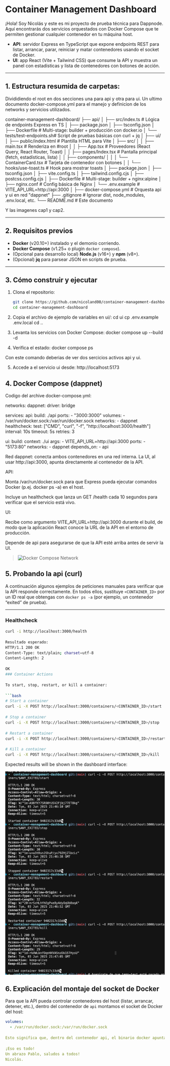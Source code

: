 # Container Management Dashboard

¡Hola! Soy Nicolás y este es mi proyecto de prueba técnica para Dappnode. Aquí encontrarás dos servicios orquestados con Docker Compose que te permiten gestionar cualquier contenedor en tu máquina host.

- **API**: servidor Express en TypeScript que expone endpoints REST para listar, arrancar, parar, reiniciar y matar contenedores usando el socket de Docker.
- **UI**: app React (Vite + Tailwind CSS) que consume la API y muestra un panel con estadísticas y lista de contenedores con botones de acción.

---

## 1. Estructura resumida de carpetas:
Divididiendo el root en dos secciones una para api y otra para ui. Un ultimo documento docker-compose.yml para el manejo y definicion de los networks y servicios utilizados.

container-management-dashboard/
├── api/
│ ├── src/index.ts # Lógica de endpoints Express en TS
│ ├── package.json
│ ├── tsconfig.json
│ ├── Dockerfile # Multi-stage: builder + producción con docker.io
│ └── tests/test-endpoints.sh# Script de pruebas básicas con curl + jq
│
├── ui/
│ ├── public/index.html # Plantilla HTML para Vite
│ ├── src/
│ │ ├── main.tsx # Renderiza <App /> en #root
│ │ ├── App.tsx # Proveedores (React Query, React Router, Toast)
│ │ ├── pages/Index.tsx # Pantalla principal (fetch, estadísticas, lista)
│ │ ├── components/
│ │ │ └── ContainerCard.tsx # Tarjeta de contenedor con botones
│ │ └── hooks/use-toast.ts # Hook para mostrar toasts
│ ├── package.json
│ ├── tsconfig.json
│ ├── vite.config.ts
│ ├── tailwind.config.cjs
│ ├── postcss.config.cjs
│ ├── Dockerfile # Multi-stage: builder + nginx:alpine
│ ├── nginx.conf # Config básica de Nginx
│ └── .env.example # VITE_API_URL=http://api:3000
│
├── docker-compose.yml # Orquesta api y ui en red "dappnet"
├── .gitignore # Ignorar dist, node_modules, .env.local, etc.
└── README.md # Este documento

Y las imagenes cap1 y cap2.

---

## 2. Requisitos previos

- **Docker** (v20.10+) instalado y el demonio corriendo.  
- **Docker Compose** (v1.25+ o plugin `docker compose`).  
- (Opcional para desarrollo local) **Node.js** (v16+) y **npm** (v8+).  
- (Opcional) **jq** para parsear JSON en scripts de prueba.

---

## 3. Cómo construir y ejecutar

1. Clona el repositorio:
   ```bash
   git clone https://github.com/nicoland00/container-management-dashboard.git
   cd container-management-dashboard

2. Copia el archivo de ejemplo de variables en ui/:
cd ui
cp .env.example .env.local
cd ..

3. Levanta los servicios con Docker Compose:
docker compose up --build -d

4. Verifica el estado:
docker compose ps

Con este comando deberias de ver dos sercicios activos api y ui. 

5. Accede a el servicio ui desde: http://localhost:5173 

## 4. Docker Compose (dappnet)

Codigo del archive docker-compose.yml:

networks:
  dappnet:
    driver: bridge

services:
  api:
    build: ./api
    ports:
      - "3000:3000"
    volumes:
      - /var/run/docker.sock:/var/run/docker.sock
    networks:
      - dappnet
    healthcheck:
      test: ["CMD", "curl", "-f", "http://localhost:3000/health"]
      interval: 10s
      timeout: 5s
      retries: 3

  ui:
    build:
      context: ./ui
      args:
        - VITE_API_URL=http://api:3000
    ports:
      - "5173:80"
    networks:
      - dappnet
    depends_on:
      - api

Red dappnet: conecta ambos contenedores en una red interna. La UI, al usar http://api:3000, apunta directamente al contenedor de la API.

API:

Monta /var/run/docker.sock para que Express pueda ejecutar comandos Docker (p.ej. docker ps -a) en el host.

Incluye un healthcheck que lanza un GET /health cada 10 segundos para verificar que el servicio está vivo.

UI:

Recibe como argumento VITE_API_URL=http://api:3000 durante el build, de modo que la aplicación React conoce la URL de la API en el entorno de producción.

Depende de api para asegurarse de que la API esté arriba antes de servir la UI.

> ![Docker Compose Network](images/cap1.png)


## 5. Probando la api (curl)

A continuación algunos ejemplos de peticiones manuales para verificar que la API responde correctamente. En todos ellos, sustituye `<CONTAINER_ID>` por un ID real que obtengas con `docker ps -a` (por ejemplo, un contenedor “exited” de prueba).

---

### Healthcheck

```bash
curl -i http://localhost:3000/health

Resultado esperado:
HTTP/1.1 200 OK
Content-Type: text/plain; charset=utf-8
Content-Length: 2

OK
### Container Actions

To start, stop, restart, or kill a container:

```bash
# Start a container
curl -i -X POST http://localhost:3000/containers/<CONTAINER_ID>/start

# Stop a container
curl -i -X POST http://localhost:3000/containers/<CONTAINER_ID>/stop

# Restart a container
curl -i -X POST http://localhost:3000/containers/<CONTAINER_ID>/restart

# Kill a container
curl -i -X POST http://localhost:3000/containers/<CONTAINER_ID>/kill
```

Expected results will be shown in the dashboard interface:

![Docker Compose Network](images/cap2.png)


## 6. Explicación del montaje del socket de Docker

Para que la API pueda controlar contenedores del host (listar, arrancar, detener, etc.), dentro del contenedor de `api` montamos el socket de Docker del host:

```yaml
volumes:
  - /var/run/docker.sock:/var/run/docker.sock

Esto significa que, dentro del contenedor api, el binario docker apunta al demonio Docker que corre en tu máquina local.

¡Eso es todo!
Un abrazo Pablo, saludos a todos!
Nicolás.
